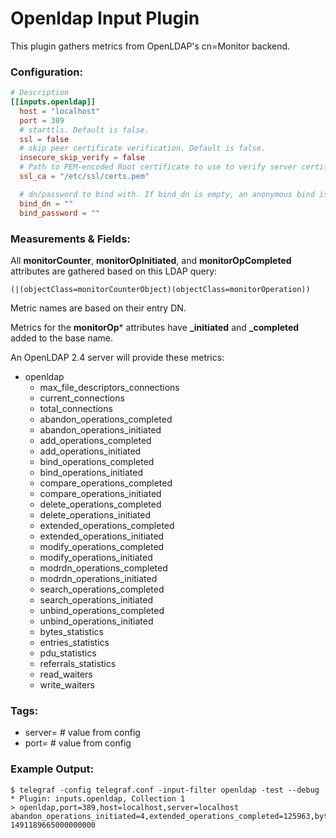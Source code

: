 # Openldap Input Plugin

This plugin gathers metrics from OpenLDAP's cn=Monitor backend.

### Configuration:

```toml
# Description
[[inputs.openldap]]
  host = "localhost"
  port = 389
  # starttls. Default is false.
  ssl = false
  # skip peer certificate verification. Default is false.
  insecure_skip_verify = false
  # Path to PEM-encoded Root certificate to use to verify server certificate
  ssl_ca = "/etc/ssl/certs.pem"

  # dn/password to bind with. If bind_dn is empty, an anonymous bind is performed.
  bind_dn = ""
  bind_password = ""
```

### Measurements & Fields:

All **monitorCounter**, **monitorOpInitiated**, and **monitorOpCompleted** attributes are gathered based on this LDAP query:

```(|(objectClass=monitorCounterObject)(objectClass=monitorOperation))```

Metric names are based on their entry DN.

Metrics for the **monitorOp*** attributes have **_initiated** and **_completed** added to the base name.

An OpenLDAP 2.4 server will provide these metrics:

- openldap
	- max_file_descriptors_connections
	- current_connections
	- total_connections
	- abandon_operations_completed
	- abandon_operations_initiated
	- add_operations_completed
	- add_operations_initiated
	- bind_operations_completed
	- bind_operations_initiated
	- compare_operations_completed
	- compare_operations_initiated
	- delete_operations_completed
	- delete_operations_initiated
	- extended_operations_completed
	- extended_operations_initiated
	- modify_operations_completed
	- modify_operations_initiated
	- modrdn_operations_completed
	- modrdn_operations_initiated
	- search_operations_completed
	- search_operations_initiated
	- unbind_operations_completed
	- unbind_operations_initiated
	- bytes_statistics
	- entries_statistics
	- pdu_statistics
	- referrals_statistics
	- read_waiters
	- write_waiters

### Tags:

- server= # value from config
- port= # value from config
    
### Example Output:

```
$ telegraf -config telegraf.conf -input-filter openldap -test --debug
* Plugin: inputs.openldap, Collection 1
> openldap,port=389,host=localhost,server=localhost abandon_operations_initiated=4,extended_operations_completed=125963,bytes_statistics=595939321,pdu_statistics=17028251,modify_operations_initiated=0,delete_operations_completed=0,compare_operations_completed=0,max_file_descriptors_connections=4096,unbind_operations_completed=7981688,extended_operations_initiated=125963,referrals_statistics=0,modify_operations_completed=0,delete_operations_initiated=0,bind_operations_completed=8115329,search_operations_completed=4385841,add_operations_completed=0,abandon_operations_completed=4,write_waiters=0,bind_operations_initiated=8115329,modrdn_operations_initiated=0,compare_operations_initiated=0,entries_statistics=4401128,read_waiters=1,current_connections=3,search_operations_initiated=4385842,modrdn_operations_completed=0,add_operations_initiated=0,total_connections=8147531,unbind_operations_initiated=7981688 1491189665000000000
```
